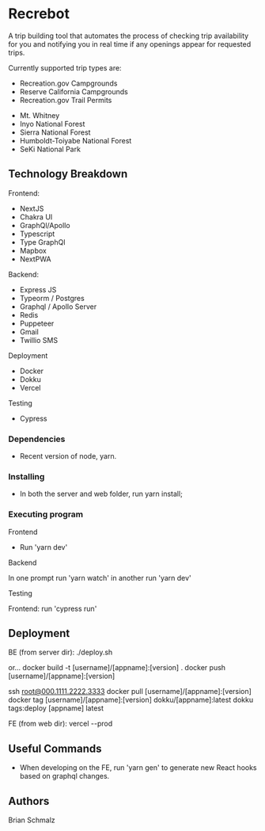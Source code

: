 # Recrebot

A trip building tool that automates the process of checking trip availability for you and notifying you in real time if any openings appear for requested trips.

Currently supported trip types are:

- Recreation.gov Campgrounds
- Reserve California Campgrounds
- Recreation.gov Trail Permits

* Mt. Whitney
* Inyo National Forest
* Sierra National Forest
* Humboldt-Toiyabe National Forest
* SeKi National Park

## Technology Breakdown

Frontend:

- NextJS
- Chakra UI
- GraphQl/Apollo
- Typescript
- Type GraphQl
- Mapbox
- NextPWA

Backend:

- Express JS
- Typeorm / Postgres
- Graphql / Apollo Server
- Redis
- Puppeteer
- Gmail
- Twillio SMS

Deployment

- Docker
- Dokku
- Vercel

Testing

- Cypress

### Dependencies

- Recent version of node, yarn.

### Installing

- In both the server and web folder, run yarn install;

### Executing program

Frontend

- Run 'yarn dev'

Backend

In one prompt run 'yarn watch'
in another run 'yarn dev'

Testing

Frontend: run 'cypress run'

## Deployment

BE (from server dir):
./deploy.sh

or...
docker build -t [username]/[appname]:[version] .
docker push [username]/[appname]:[version]

ssh root@000.1111.2222.3333
docker pull [username]/[appname]:[version]
docker tag [username]/[appname]:[version] dokku/[appname]:latest
dokku tags:deploy [appname] latest

FE (from web dir):
vercel --prod

## Useful Commands

- When developing on the FE, run 'yarn gen' to generate new React hooks based on graphql changes.

## Authors

Brian Schmalz

